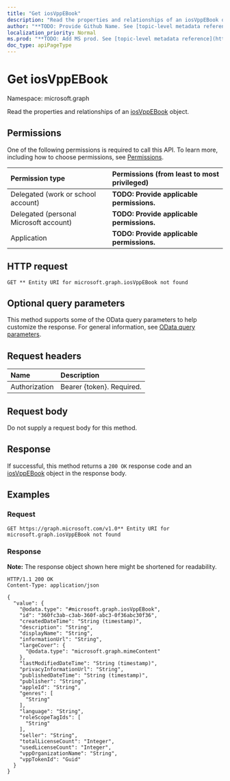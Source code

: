 ```yaml
---
title: "Get iosVppEBook"
description: "Read the properties and relationships of an iosVppEBook object."
author: "**TODO: Provide Github Name. See [topic-level metadata reference](https://msgo.azurewebsites.net/add/document/guidelines/metadata.html#topic-level-metadata)**"
localization_priority: Normal
ms.prod: "**TODO: Add MS prod. See [topic-level metadata reference](https://msgo.azurewebsites.net/add/document/guidelines/metadata.html#topic-level-metadata)**"
doc_type: apiPageType
---
```


# Get iosVppEBook
Namespace: microsoft.graph



Read the properties and relationships of an [iosVppEBook](../resources/iosvppebook.md) object.

## Permissions
One of the following permissions is required to call this API. To learn more, including how to choose permissions, see [Permissions](/graph/permissions-reference).

|Permission type|Permissions (from least to most privileged)|
|:---|:---|
|Delegated (work or school account)|**TODO: Provide applicable permissions.**|
|Delegated (personal Microsoft account)|**TODO: Provide applicable permissions.**|
|Application|**TODO: Provide applicable permissions.**|

## HTTP request

<!-- {
  "blockType": "ignored"
}
-->
``` http
GET ** Entity URI for microsoft.graph.iosVppEBook not found
```

## Optional query parameters
This method supports some of the OData query parameters to help customize the response. For general information, see [OData query parameters](/graph/query-parameters).

## Request headers
|Name|Description|
|:---|:---|
|Authorization|Bearer {token}. Required.|

## Request body
Do not supply a request body for this method.

## Response

If successful, this method returns a `200 OK` response code and an [iosVppEBook](../resources/iosvppebook.md) object in the response body.

## Examples

### Request
<!-- {
  "blockType": "request",
  "name": "get_iosvppebook"
}
-->
``` http
GET https://graph.microsoft.com/v1.0** Entity URI for microsoft.graph.iosVppEBook not found
```


### Response
**Note:** The response object shown here might be shortened for readability.
<!-- {
  "blockType": "response",
  "truncated": true,
  "@odata.type": "microsoft.graph.iosVppEBook"
}
-->
``` http
HTTP/1.1 200 OK
Content-Type: application/json

{
  "value": {
    "@odata.type": "#microsoft.graph.iosVppEBook",
    "id": "360fc3ab-c3ab-360f-abc3-0f36abc30f36",
    "createdDateTime": "String (timestamp)",
    "description": "String",
    "displayName": "String",
    "informationUrl": "String",
    "largeCover": {
      "@odata.type": "microsoft.graph.mimeContent"
    },
    "lastModifiedDateTime": "String (timestamp)",
    "privacyInformationUrl": "String",
    "publishedDateTime": "String (timestamp)",
    "publisher": "String",
    "appleId": "String",
    "genres": [
      "String"
    ],
    "language": "String",
    "roleScopeTagIds": [
      "String"
    ],
    "seller": "String",
    "totalLicenseCount": "Integer",
    "usedLicenseCount": "Integer",
    "vppOrganizationName": "String",
    "vppTokenId": "Guid"
  }
}
```


